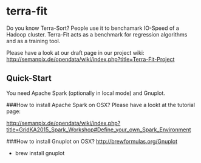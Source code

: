 # terra-fit
Do you know Terra-Sort? People use it to benchamark IO-Speed of a Hadoop cluster.
Terra-Fit acts as a benchmark for regression algorithms and as a training tool. 

Please have a look at our draft page in our project wiki: http://semanpix.de/opendata/wiki/index.php?title=Terra-Fit-Project

## Quick-Start
You need Apache Spark (optionally in local mode) and Gnuplot.


###How to install Apache Spark on OSX?
Please have a lookt at the tutorial page:

http://semanpix.de/opendata/wiki/index.php?title=GridKA2015_Spark_Workshop#Define_your_own_Spark_Environment

 
###How to install Gnuplot on OSX?
http://brewformulas.org/Gnuplot
+ brew install gnuplot

